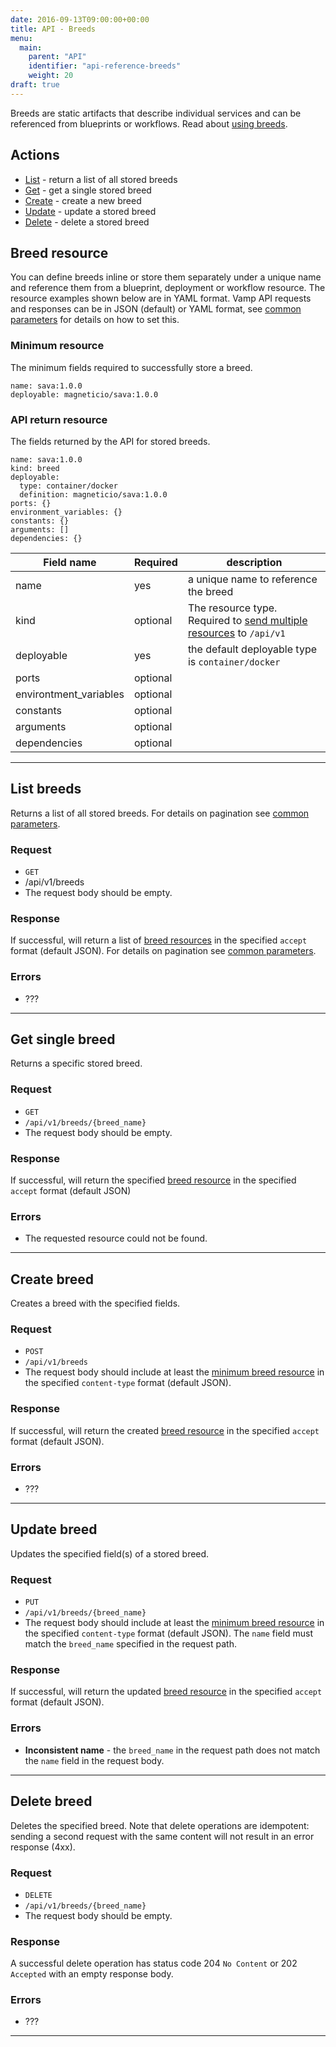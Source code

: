 ```yaml
---
date: 2016-09-13T09:00:00+00:00
title: API - Breeds
menu:
  main:
    parent: "API"
    identifier: "api-reference-breeds"
    weight: 20
draft: true
---
```

Breeds are static artifacts that describe individual services and can be referenced from blueprints or workflows. Read about [using breeds](documentation/using-vamp/breeds/).

## Actions
 
 * [List](/documentation/api/v9.9.9/api-breeds/#list-breeds) - return a list of all stored breeds
 * [Get](/documentation/api/v9.9.9/api-breeds/#get-single-breed) - get a single stored breed
 * [Create](/documentation/api/v9.9.9/api-breeds/#create-breed) - create a new breed 
 * [Update](/documentation/api/v9.9.9/api-breeds/#update-breed) - update a stored breed
 * [Delete](/documentation/api/v9.9.9/api-breeds/#delete-breed) - delete a stored breed

## Breed resource
You can define breeds inline or store them separately under a unique name and reference them from a blueprint, deployment or workflow resource.
The resource examples shown below are in YAML format. Vamp API requests and responses can be in JSON (default) or YAML format, see [common parameters](/documentation/api/v9.9.9/api-common-parameters) for details on how to set this. 

### Minimum resource
The minimum fields required to successfully store a breed.

```
name: sava:1.0.0
deployable: magneticio/sava:1.0.0

```

### API return resource
The fields returned by the API for stored breeds.

```
name: sava:1.0.0
kind: breed
deployable:
  type: container/docker
  definition: magneticio/sava:1.0.0
ports: {}
environment_variables: {}
constants: {}
arguments: []
dependencies: {}
```

 Field name        | Required | description          
 -----------------|--------|---------
name  |  yes  | a unique name to reference the breed
kind  |  optional  | The resource type. Required to [send multiple resources](/documentation/api/v9.9.9/api-overview/#send-multiple-resources-post-put-and-delete) to `/api/v1`
deployable  |  yes  |  the default deployable type is `container/docker`
ports  |  optional  |  
environtment_variables  |  optional  |
constants  |  optional  |
arguments  |  optional  |
dependencies  |  optional  |  

--------------  
  
## List breeds

Returns a list of all stored breeds. For details on pagination see [common parameters](/documentation/api/v9.9.9/api-common-parameters).

### Request
* `GET`
* /api/v1/breeds
* The request body should be empty.

### Response
If successful, will return a list of [breed resources](/documentation/api/v9.9.9/api-breeds/#breed-resource) in the specified `accept` format (default JSON). For details on pagination see [common parameters](/documentation/api/v9.9.9/api-common-parameters).

### Errors
* ???

--------------

## Get single breed

Returns a specific stored breed.

### Request
* `GET`
* `/api/v1/breeds/{breed_name}`
* The request body should be empty.

### Response
If successful, will return the specified [breed resource](/documentation/api/v9.9.9/api-breeds/#breed-resource) in the specified `accept` format (default JSON)

### Errors
* The requested resource could not be found.

--------------

## Create breed

Creates a breed with the specified fields.

### Request
* `POST` 
* `/api/v1/breeds`
* The request body should include at least the [minimum breed resource](/documentation/api/v9.9.9/api-breeds/#breed-resource) in the specified `content-type` format (default JSON). 

### Response
If successful, will return the created [breed resource](/documentation/api/v9.9.9/api-breeds/#breed-resource) in the specified `accept` format (default JSON).

### Errors
* ???

--------------

## Update breed

Updates the specified field(s) of a stored breed.

### Request
* `PUT`
* `/api/v1/breeds/{breed_name}`
* The request body should include at least the [minimum breed resource](/documentation/api/v9.9.9/api-breeds/#breed-resource) in the specified `content-type` format (default JSON). The `name` field must match the `breed_name` specified in the request path.

### Response
If successful, will return the updated [breed resource](/documentation/api/v9.9.9/api-breeds/#breed-resource) in the specified `accept` format (default JSON).

### Errors
* **Inconsistent name** - the `breed_name` in the request path does not match the `name` field in the request body.

--------------

## Delete breed

Deletes the specified breed. Note that delete operations are idempotent: sending a second request with the same content will not result in an error response (4xx).

### Request

* `DELETE`
* `/api/v1/breeds/{breed_name}`
* The request body should be empty.

### Response
A successful delete operation has status code 204 `No Content` or 202 `Accepted` with an empty response body.

### Errors
* ???

--------------
